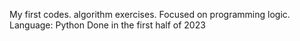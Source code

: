 My first codes.
algorithm exercises.
Focused on programming logic.
Language: Python
Done in the first half of 2023